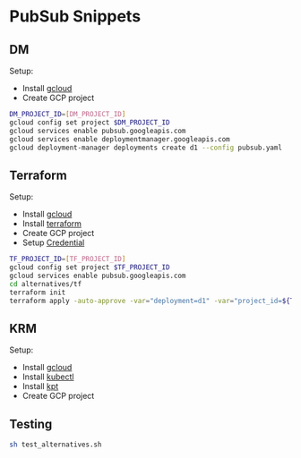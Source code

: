 # PubSub Snippets

## DM

Setup:

* Install [gcloud](https://cloud.google.com/sdk/docs/install)
* Create GCP project

```bash
DM_PROJECT_ID=[DM_PROJECT_ID]
gcloud config set project $DM_PROJECT_ID
gcloud services enable pubsub.googleapis.com
gcloud services enable deploymentmanager.googleapis.com
gcloud deployment-manager deployments create d1 --config pubsub.yaml
```

## Terraform

Setup:

* Install [gcloud](https://cloud.google.com/sdk/docs/install)
* Install [terraform](https://www.terraform.io/downloads.html)
* Create GCP project
* Setup [Credential](https://registry.terraform.io/providers/hashicorp/google/latest/docs/guides/getting_started#adding-credentials)

```bash
TF_PROJECT_ID=[TF_PROJECT_ID]
gcloud config set project $TF_PROJECT_ID
gcloud services enable pubsub.googleapis.com
cd alternatives/tf
terraform init
terraform apply -auto-approve -var="deployment=d1" -var="project_id=${TF_PROJECT_ID}"
```
## KRM

Setup:

* Install [gcloud](https://cloud.google.com/sdk/docs/install)
* Install [kubectl](https://kubernetes.io/docs/tasks/tools/install-kubectl/)
* Install [kpt](https://github.com/GoogleContainerTools/kpt#installation)
* Create GCP project

## Testing

```bash
sh test_alternatives.sh
```
